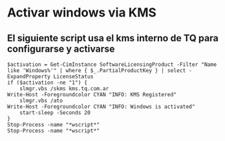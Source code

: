 # Activar windows via KMS

## El siguiente script usa el kms interno de TQ para configurarse y activarse
```
$activation = Get-CimInstance SoftwareLicensingProduct -Filter "Name like 'Windows%'" | where { $_.PartialProductKey } | select -ExpandProperty LicenseStatus
if ($activation -ne "1") {
    slmgr.vbs /skms kms.tq.com.ar
Write-Host -Foregroundcolor CYAN "INFO: KMS Registered"
    slmgr.vbs /ato
Write-Host -Foregroundcolor CYAN "INFO: Windows is activated"
    start-sleep -Seconds 20
}
Stop-Process -name "*wscript*"
Stop-Process -name "*wscript*"
```